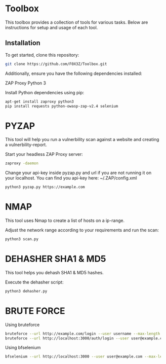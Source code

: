 # Toolbox

This toolbox provides a collection of tools for various tasks. Below are instructions for setup and usage of each tool.

## Installation

To get started, clone this repository:

```bash
git clone https://github.com/F0X3Z/Toolbox.git
```

Additionally, ensure you have the following dependencies installed:

ZAP Proxy
Python 3

Install Python dependencies using pip:

```bash
apt-get install zaproxy python3
pip install requests python-owasp-zap-v2.4 selenium
```
# PYZAP
This tool will help you run a vulnerbility scan against a website and creating a vulnerbility-report.

Start your headless ZAP Proxy server:
```bash
zaproxy -daemon
```

Change your api-key inside pyzap.py and url if you are not running it on your localhost.
You can find you api-key here: ~/.ZAP/config.xml
```bash
python3 pyzap.py https://example.com
```

# NMAP
This tool uses Nmap to create a list of hosts on a ip-range.

Adjust the network range according to your requirements and run the scan:

```bash
python3 scan.py
```

# DEHASHER SHA1 & MD5
This tool helps you dehash SHA1 & MD5 hashes.

Execute the dehasher script:

```bash
python3 dehasher.py
```

# BRUTE FORCE

Using bruteforce

```bash
bruteforce --url http://example.com/login --user username --max-length 4 --chars abc123
bruteforce --url http://localhost:3000/auth/login --user user@example.com --max-length 8 --chars adoprsw
```

Using bfselenium
```bash
bfselenium --url http://localhost:3000 --user user@example.com --max-length 8 --chars adoprsw
```
